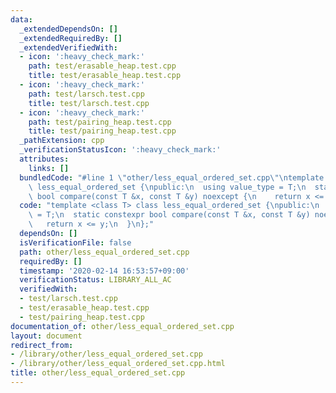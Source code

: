 ```yaml
---
data:
  _extendedDependsOn: []
  _extendedRequiredBy: []
  _extendedVerifiedWith:
  - icon: ':heavy_check_mark:'
    path: test/erasable_heap.test.cpp
    title: test/erasable_heap.test.cpp
  - icon: ':heavy_check_mark:'
    path: test/larsch.test.cpp
    title: test/larsch.test.cpp
  - icon: ':heavy_check_mark:'
    path: test/pairing_heap.test.cpp
    title: test/pairing_heap.test.cpp
  _pathExtension: cpp
  _verificationStatusIcon: ':heavy_check_mark:'
  attributes:
    links: []
  bundledCode: "#line 1 \"other/less_equal_ordered_set.cpp\"\ntemplate <class T> class\
    \ less_equal_ordered_set {\npublic:\n  using value_type = T;\n  static constexpr\
    \ bool compare(const T &x, const T &y) noexcept {\n    return x <= y;\n  }\n};\n"
  code: "template <class T> class less_equal_ordered_set {\npublic:\n  using value_type\
    \ = T;\n  static constexpr bool compare(const T &x, const T &y) noexcept {\n \
    \   return x <= y;\n  }\n};"
  dependsOn: []
  isVerificationFile: false
  path: other/less_equal_ordered_set.cpp
  requiredBy: []
  timestamp: '2020-02-14 16:53:57+09:00'
  verificationStatus: LIBRARY_ALL_AC
  verifiedWith:
  - test/larsch.test.cpp
  - test/erasable_heap.test.cpp
  - test/pairing_heap.test.cpp
documentation_of: other/less_equal_ordered_set.cpp
layout: document
redirect_from:
- /library/other/less_equal_ordered_set.cpp
- /library/other/less_equal_ordered_set.cpp.html
title: other/less_equal_ordered_set.cpp
---
```

